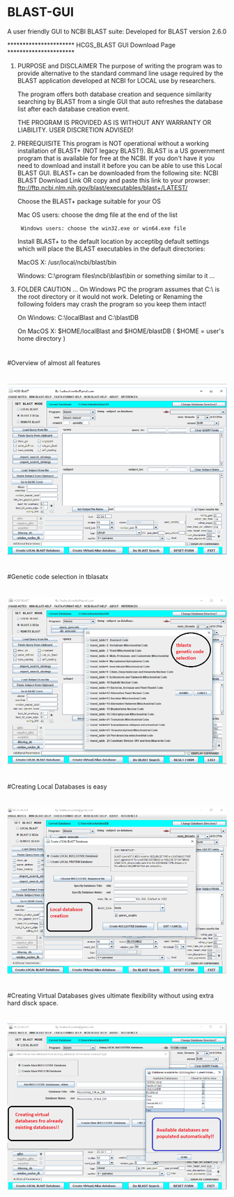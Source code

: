 # BLAST-GUI
A user friendly GUI to NCBI BLAST suite: Developed for BLAST version 2.6.0

********************** HCGS_BLAST GUI Download Page **********************

1. PURPOSE and DISCLAIMER
   The purpose of writing the program was to provide alternative to the standard command line
   usage required by the BLAST application developed at NCBI for LOCAL use by researchers.

   The program offers both database creation and sequence similarity searching by BLAST from
   a single GUI that auto refreshes the database list after each database creation event.

   THE PROGRAM IS PROVIDED AS IS WITHOUT ANY WARRANTY OR LIABILITY. USER DISCRETION ADVISED!

2. PREREQUISITE
   This program is NOT operational without a working installation of BLAST+ (NOT legacy BLAST!).
   BLAST is a US government program that is available for free at the NCBI. If you don't have
   it you need to download and install it before you can be able to use this Local BLAST GUI.
   BLAST+ can be downloaded from the following site:  NCBI BLAST Download Link
   OR copy and paste this link to your prowser:
   		ftp://ftp.ncbi.nlm.nih.gov/blast/executables/blast+/LATEST/

   Choose the BLAST+ package suitable for your OS
   
	Mac OS  users: choose the dmg file at the end of the list
	
        Windows users: choose the win32.exe or win64.exe file

   Install BLAST+ to the default location by acceptibg default settings 
   which will place the BLAST executables in the default directories:
   
      MacOS X: /usr/local/ncbi/blast/bin
      
      Windows: C:\program files\ncbi\blast\bin       or something similar to it ...
      

3. FOLDER CAUTION ...
   On Windows PC the program assumes that C:\ is the root directory or it would not work.
   Deleting or Renaming the following folders may crash	the program so you keep them intact!

      On Windows:  C:\localBlast    and  C:\blastDB
           
      On MacOS X:  $HOME/localBlast and  $HOME/blastDB   ( $HOME = user's home directory )
#      
#Overview of almost all features 
#
![Screen Shot #1: The whole GUI](https://github.com/Feseha374/BLAST-GUI/blob/master/BLAST_GUI_ScreenShots/BLAST_GUI_SC1.png)
#
#Genetic code selection in tblasatx
#
![Screen Shot #2: Genecic Code selection](https://github.com/Feseha374/BLAST-GUI/blob/master/BLAST_GUI_ScreenShots/BLAST_GUI_SC2.png)
#
#Creating Local Databases is easy
#
![Screen Shot #3: Creating Local Database](https://github.com/Feseha374/BLAST-GUI/blob/master/BLAST_GUI_ScreenShots/BLAST_GUI_SC3.png)
#
#Creating Virtual Databases gives ultimate flexibility without using extra hard disck space.
#
![Screen Shot #4: Virtual database Example](https://github.com/Feseha374/BLAST-GUI/blob/master/BLAST_GUI_ScreenShots/BLAST_GUI_SC4.png)

